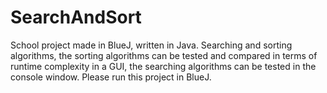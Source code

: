 # SearchAndSort
 School project made in BlueJ, written in Java. Searching and sorting algorithms, the sorting algorithms can be tested and compared in terms of runtime complexity in a GUI, the searching algorithms can be tested in the console window. Please run this project in BlueJ.
